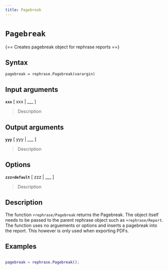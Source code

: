 ```yaml
---
title: Pagebreak
---
```


# `Pagebreak`

{== Creates pagebreak object for rephrase reports ==}


## Syntax 

    pagebreak = rephrase.Pagebreak(varargin)


## Input arguments 

__`xxx`__ [ xxx | ___ ]
> 
> Description
> 

## Output arguments 

__`yyy`__ [ yyy | ___ ]
> 
> Description
> 

## Options 

__`zzz=default`__ [ zzz | ___ ]
> 
> Description
> 

## Description 

The function `+rephrase/Pagebreak` returns the Pagebreak. The object itself needs to be passed to the parent rephrase object such as `+rephrase/Report`. The function uses no arguements or options and inserts a pagebreak into the report. This however is only used when exporting PDFs.

## Examples

```matlab

pagebreak = rephrase.Pagebreak();

```
